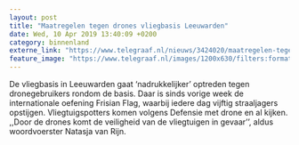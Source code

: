 ```yaml
---
layout: post
title: "Maatregelen tegen drones vliegbasis Leeuwarden"
date: Wed, 10 Apr 2019 13:40:09 +0200
category: binnenland
externe_link: "https://www.telegraaf.nl/nieuws/3424020/maatregelen-tegen-drones-vliegbasis-leeuwarden"
feature_image: "https://www.telegraaf.nl/images/1200x630/filters:format(jpeg):quality(80)/cdn-kiosk-api.telegraaf.nl/64e0b458-5b85-11e9-abce-02c309bc01c1.JPG"
---
```


<p class="intro">De vliegbasis in Leeuwarden gaat ‘nadrukkelijker’ optreden tegen dronegebruikers rondom de basis. Daar is sinds vorige week de internationale oefening Frisian Flag, waarbij iedere dag vijftig straaljagers opstijgen. Vliegtuigspotters komen volgens Defensie met drone en al kijken. ,,Door de drones komt de veiligheid van de vliegtuigen in gevaar’’, aldus woordvoerster Natasja van Rijn.</p>
